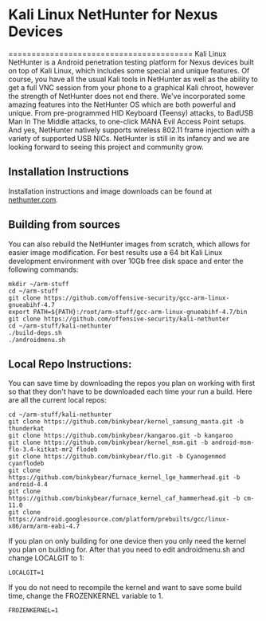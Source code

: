 # Kali Linux NetHunter for Nexus Devices
========================================
Kali Linux NetHunter is a Android penetration testing platform for Nexus devices built on top of Kali Linux, which includes some special and unique features. Of course, you have all the usual Kali tools in NetHunter as well as the ability to get a full VNC session from your phone to a graphical Kali chroot, however the strength of NetHunter does not end there. 
We've incorporated some amazing features into the NetHunter OS which are both powerful and unique. From pre-programmed HID Keyboard (Teensy) attacks, to BadUSB Man In The Middle attacks, to one-click MANA Evil Access Point setups. And yes, NetHunter natively supports wireless 802.11 frame injection with a variety of supported USB NICs. NetHunter is still in its infancy and we are looking forward to seeing this project and community grow.

## Installation Instructions
Installation instructions and image downloads can be found at [nethunter.com](http://nethunter.com).

## Building from sources
You can also rebuild the NetHunter images from scratch, which allows for easier image modification. For best results use a 64 bit Kali Linux development environment with over 10Gb free disk space and enter the following commands:

```
mkdir ~/arm-stuff
cd ~/arm-stuff
git clone https://github.com/offensive-security/gcc-arm-linux-gnueabihf-4.7
export PATH=${PATH}:/root/arm-stuff/gcc-arm-linux-gnueabihf-4.7/bin
git clone https://github.com/offensive-security/kali-nethunter
cd ~/arm-stuff/kali-nethunter
./build-deps.sh
./androidmenu.sh
```
## Local Repo Instructions:

You can save time by downloading the repos you plan on working with first so that they don't have to be downloaded each time your run a build.  Here are all the current local repos:

```
cd ~/arm-stuff/kali-nethunter
git clone https://github.com/binkybear/kernel_samsung_manta.git -b thunderkat
git clone https://github.com/binkybear/kangaroo.git -b kangaroo
git clone https://github.com/binkybear/kernel_msm.git -b android-msm-flo-3.4-kitkat-mr2 flodeb
git clone https://github.com/binkybear/flo.git -b Cyanogenmod cyanflodeb
git clone https://github.com/binkybear/furnace_kernel_lge_hammerhead.git -b android-4.4
git clone https://github.com/binkybear/furnace_kernel_caf_hammerhead.git -b cm-11.0
git clone https://android.googlesource.com/platform/prebuilts/gcc/linux-x86/arm/arm-eabi-4.7
```

If you plan on only building for one device then you only need the kernel you plan on building for.  After that you need to edit androidmenu.sh and change LOCALGIT to 1:

```
LOCALGIT=1
```

If you do not need to recompile the kernel and want to save some build time, change the FROZENKERNEL variable to 1.

```
FROZENKERNEL=1
```
